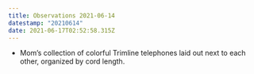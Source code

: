 ```yaml
---
title: Observations 2021-06-14
datestamp: "20210614"
date: 2021-06-17T02:52:58.315Z
---
```

- Mom’s collection of colorful Trimline telephones laid out next to each other, organized by cord length.